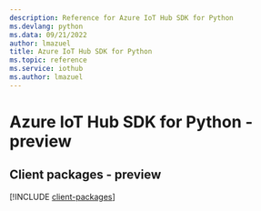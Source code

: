 ```yaml
---
description: Reference for Azure IoT Hub SDK for Python
ms.devlang: python
ms.data: 09/21/2022
author: lmazuel
title: Azure IoT Hub SDK for Python
ms.topic: reference
ms.service: iothub
ms.author: lmazuel
---
```

# Azure IoT Hub SDK for Python - preview

## Client packages - preview
[!INCLUDE [client-packages](iot-hub-client-index.md)]